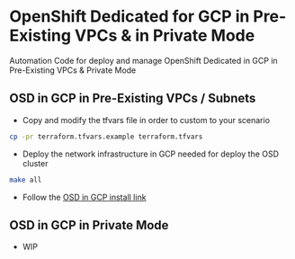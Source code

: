 # OpenShift Dedicated for GCP in Pre-Existing VPCs & in Private Mode

Automation Code for deploy and manage OpenShift Dedicated in GCP in Pre-Existing VPCs & Private Mode

## OSD in GCP in Pre-Existing VPCs / Subnets

* Copy and modify the tfvars file in order to custom to your scenario

```bash
cp -pr terraform.tfvars.example terraform.tfvars
```

* Deploy the network infrastructure in GCP needed for deploy the OSD cluster

```bash
make all
```

* Follow the [OSD in GCP install link](https://docs.openshift.com/dedicated/osd_install_access_delete_cluster/creating-a-gcp-cluster.html#osd-create-gcp-cluster-ccs_osd-creating-a-cluster-on-gcp)

## OSD in GCP in Private Mode

* WIP
